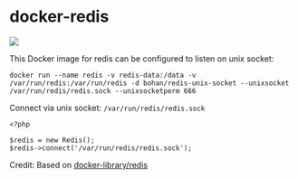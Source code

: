 # docker-redis

[![](https://dockeri.co/image/bohan/redis-unix-socket)](https://hub.docker.com/r/bohan/redis-unix-socket)

This Docker image for redis can be configured to listen on unix socket:

    docker run --name redis -v redis-data:/data -v /var/run/redis:/var/run/redis -d bohan/redis-unix-socket --unixsocket /var/run/redis/redis.sock --unixsocketperm 666
    
Connect via unix socket: `/var/run/redis/redis.sock`

    <?php
    
    $redis = new Redis();
    $redis->connect('/var/run/redis/redis.sock');


Credit: Based on [docker-library/redis](https://hub.docker.com/_/redis)
